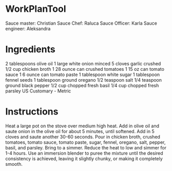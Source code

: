 # WorkPlanTool

Sauce master: Christian
Sauce Chef: Raluca
Sauce Officer: Karla
Sauce engineer: Aleksandra

# Ingredients
2 tablespoons olive oil
1 large white onion minced
5 cloves garlic crushed
1/2 cup chicken broth
1 28 ounce can crushed tomatoes
1 15 oz can tomato sauce
1 6 ounce can tomato paste
1 tablespoon white sugar
1 tablespoon fennel seeds
1 tablespoon ground oregano
1/2 teaspoon salt
1/4 teaspoon ground black pepper
1/2 cup chopped fresh basil
1/4 cup chopped fresh parsley
US Customary - Metric
# Instructions
Heat a large pot on the stove over medium high heat. Add in olive oil and saute onion in the olive oil for about 5 minutes, until softened. Add in 5 cloves and saute another 30-60 seconds.
Pour in chicken broth, crushed tomatoes, tomato sauce, tomato paste, sugar, fennel, oregano, salt, pepper, basil, and parsley. Bring to a simmer.
Reduce the heat to low and simmer for 1-4 hours. Use an immersion blender to puree the mixture until the desired consistency is achieved, leaving it slightly chunky, or making it completely smooth.
